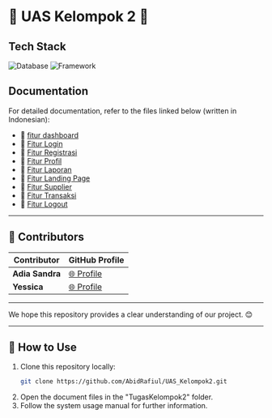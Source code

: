 # 🌟 UAS Kelompok 2 🌟

## Tech Stack
![Database](db_tokorisky) ![Framework](https://getbootstrap.com/)

## Documentation
For detailed documentation, refer to the files linked below (written in Indonesian):

- 📘 [fitur dashboard](dashborad.php)
- 📙 [Fitur Login](login.php)
- 📗 [Fitur Registrasi](register.php)
- 📕 [Fitur Profil](profil.php)
- 📕 [Fitur Laporan](laporan.php)
- 📕 [Fitur Landing Page](index.php)
- 📕 [Fitur Supplier](supplier.php)
- 📕 [Fitur Transaksi](transaksi.php)
- 📕 [Fitur Logout](logout.php)

---

## 🤝 Contributors
| Contributor       | GitHub Profile                                  |
|-------------------|------------------------------------------------|
| **Adia Sandra**  | [🌐 Profile](https://github.com/sandraalmeera) |
| **Yessica**      | [🌐 Profile](https://github.com/yesicafapa)    |

---

We hope this repository provides a clear understanding of our project. 😊

---

## 🚀 How to Use
1. Clone this repository locally:
   ```bash
   git clone https://github.com/AbidRafiul/UAS_Kelompok2.git
   ```
2. Open the document files in the "TugasKelompok2" folder.
3. Follow the system usage manual for further information.
